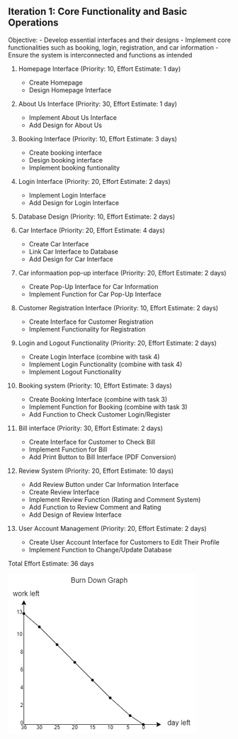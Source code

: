 ## Iteration 1: Core Functionality and Basic Operations

Objective:
     - Develop essential interfaces and their designs
     - Implement core functionalities such as booking, login, registration, and car information
     - Ensure the system is interconnected and functions as intended



1. Homepage Interface (Priority: 10, Effort Estimate: 1 day)
    - Create Homepage
    - Design Homepage Interface

2. About Us Interface (Priority: 30, Effort Estimate: 1 day)
    - Implement About Us Interface
    - Add Design for About Us

3. Booking Interface (Priority: 10, Effort Estimate: 3 days)
    - Create booking interface
    - Design booking interface
    - Implement booking funtionality

4. Login Interface (Priority: 20, Effort Estimate: 2 days)
    - Implement Login Interface
    - Add Design for Login Interface

5. Database Design (Priority: 10, Effort Estimate: 2 days)

6. Car Interface (Priority: 20, Effort Estimate: 4 days)
    - Create Car Interface
    - Link Car Interface to Database
    - Add Design for Car Interface

7. Car informaation pop-up interface (Priority: 20, Effort Estimate: 2 days)
    - Create Pop-Up Interface for Car Information
    - Implement Function for Car Pop-Up Interface

8. Customer Registration Interface (Priority: 10, Effort Estimate: 2 days)
    - Create Interface for Customer Registration
    - Implement Functionality for Registration

9. Login and Logout Functionality (Priority: 20, Effort Estimate: 2 days)
    - Create Login Interface (combine with task 4)
    - Implement Login Functionality (combine with task 4)
    - Implement Logout Functionality

10. Booking system (Priority: 10, Effort Estimate: 3 days)
    - Create Booking Interface (combine with task 3)
    - Implement Function for Booking (combine with task 3)
    - Add Function to Check Customer Login/Register

11. Bill interface (Priority: 30, Effort Estimate: 2 days)
    - Create Interface for Customer to Check Bill
    - Implement Function for Bill
    - Add Print Button to Bill Interface (PDF Conversion)

12. Review System (Priority: 20, Effort Estimate: 10 days)
    - Add Review Button under Car Information Interface
    - Create Review Interface
    - Implement Review Function (Rating and Comment System)
    - Add Function to Review Comment and Rating
    - Add Design of Review Interface
    
13. User Account Management (Priority: 20, Effort Estimate: 2 days)
    - Create User Account Interface for Customers to Edit Their Profile
    - Implement Function to Change/Update Database

Total Effort Estimate: 36 days

![Burn Down Graph](https://github.com/FortunateSon999/CP3407-Assessment-Group-1-Phoebe-Theodore/blob/main/brundownG/brundowng(1).drawio.png)

